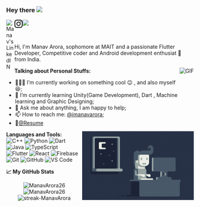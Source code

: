 
<!---
ManavArora26/ManavArora26 is a ✨ special ✨ repository because its `README.md` (this file) appears on your GitHub profile.
You can click the Preview link to take a look at your changes.
--->
### Hey there <img src="https://media.giphy.com/media/hvRJCLFzcasrR4ia7z/giphy.gif" width="25px">

<a href="https://www.linkedin.com/in/manav-arora-0090b5202/">
  <img align="left" alt="Manav's LinkedIN" width="22px" src="https://raw.githubusercontent.com/peterthehan/peterthehan/master/assets/linkedin.svg" />
</a>

<a href="https://www.instagram.com/imanavarora/">
  <img align="left" alt="Manav's Instagram" width="22px" src="https://raw.githubusercontent.com/zenPidgin/instagram_svg/8330bc7954493d18badc36dd73b4958130edb0a0/instagram.svg" />
</a>

![](https://visitor-badge.glitch.me/badge?page_id=ManavArora26.ManavArora26)

<br />

Hi, I'm Manav Arora, sophomore at MAIT and a passionate Flutter Developer, Competitive coder and Android development enthusiat 🚀 from India.

<img align="right" alt="GIF" height="160px" src="https://media.giphy.com/media/du3J3cXyzhj75IOgvA/giphy.gif" />
  
**Talking about Personal Stuffs:**

- 👨🏽‍💻 I’m currently working on something cool :wink: , and also myself 😆;
- 🌱 I’m currently learning Unity(Game Development), Dart , Machine learning and Graphic Designing; 
- 💬 Ask me about anything, I am happy to help;
- 📫 How to reach me: [@imanavarora](https://www.instagram.com/imanavarora/);
- 📝[@Resume](https://docs.google.com/document/d/1wbrSsmU2q0xLLEU95iMHlLlLLwOhO70w956AxBMRdwo/edit?usp=sharing)
 <img alt="Night Coding" src="https://raw.githubusercontent.com/AVS1508/AVS1508/master/assets/Night-Coding.gif" align="right"/>

**Languages and Tools:**  
![C++](https://img.shields.io/badge/-C++-black?logo=c%2B%2B&style=flat-square&logoColor=white)
![Python](https://img.shields.io/badge/-Python-blue?logo=Python&style=flat-square&logoColor=white)
![Dart](https://img.shields.io/badge/-Dart-7FD5EA?style=flat-square&logo=dart&logoColor=black)
![Java](https://img.shields.io/badge/-Java-FF6C37?style=flat-square&logo=java&logoColor=white)
![TypeScript](https://img.shields.io/badge/-TypeScript-007ACC?style=flat-square&logo=typescript&logoColor=white)    
![Flutter](https://img.shields.io/badge/-Flutter-7FD5EA?style=flat-square&logo=flutter&logoColor=black)
![React](https://img.shields.io/badge/-React-61DAFB?style=flat-square&logo=react&logoColor=black)
![Firebase](https://img.shields.io/badge/-Firebase-FFCA28?style=flat-square&logo=firebase&logoColor=black)  
![Git](https://img.shields.io/badge/-Git-%23F05032?style=flat-square&logo=git&logoColor=ffffff)
![GitHub](https://img.shields.io/badge/-GitHub-181717?style=flat-square&logo=github)
![VS Code](http://img.shields.io/badge/-VS%20Code-007ACC?style=flat-square&logo=visual-studio-code&logoColor=ffffff)




**📈 My GitHub Stats**


<p align="center"> <img src="https://github-readme-stats.vercel.app/api?username=ManavArora26&show_icons=true&theme=gotham" alt="ManavArora26" />  <img src="https://github-readme-stats.vercel.app/api/top-langs/?username=ManavArora26&layout=compact&show_icons=true&theme=gotham" alt="ManavArora26" />
<img src="https://github-readme-streak-stats.herokuapp.com/?user=ManavArora26&theme=algolia&hide_border=true" alt="streak-ManavArora" />
  </p>

